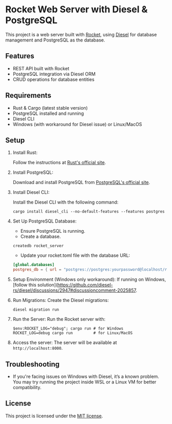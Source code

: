 # Rocket Web Server with Diesel & PostgreSQL

This project is a web server built with [Rocket](https://rocket.rs), using [Diesel](https://diesel.rs) for database
management and PostgreSQL as the database.

## Features

- REST API built with Rocket
- PostgreSQL integration via Diesel ORM
- CRUD operations for database entities

## Requirements

- Rust & Cargo (latest stable version)
- PostgreSQL installed and running
- Diesel CLI
- Windows (with workaround for Diesel issue) or Linux/MacOS

## Setup

1. Install Rust:

   Follow the instructions at [Rust's official site](https://www.rust-lang.org/tools/install).
2. Install PostgreSQL:

   Download and install PostgreSQL from [PostgreSQL's official site](https://www.postgresql.org/download/).
3. Install Diesel CLI:

   Install the Diesel CLI with the following command:
   ```shell
   cargo install diesel_cli --no-default-features --features postgres
   ```
4. Set Up PostgreSQL Database:
    - Ensure PostgreSQL is running.
    - Create a database.
   ```shell
   createdb rocket_server
   ```
    - Update your rocket.toml file with the database URL:
   ```toml
   [global.databases]
   postgres_db = { url = "postgres://postgres:yourpassword@localhost/rocket_server" }
   ```
5. Setup Environment (Windows only workaround):
   If running on
   Windows, [follow this solution](https://github.com/diesel-rs/diesel/discussions/2947#discussioncomment-2025857.
6. Run Migrations:
   Create the Diesel migrations:
   ```shell
   diesel migration run
   ```
7. Run the Server:
   Run the Rocket server with:
   ```shell
   $env:ROCKET_LOG="debug"; cargo run # for Windows
   ROCKET_LOG=debug cargo run         # for Linux/MacOS
   ```
8. Access the server:
   The server will be available at `http://localhost:8000`.

## Troubleshooting

- If you're facing issues on Windows with Diesel, it’s a known problem. You may try running the project inside WSL or a
  Linux VM for better compatibility.

## License

This project is licensed under the [MIT license](LICENSE).
